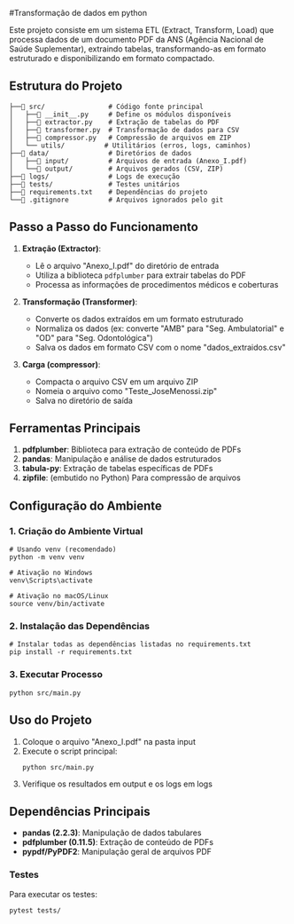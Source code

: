 #Transformação de dados em python

Este projeto consiste em um sistema ETL (Extract, Transform, Load) que processa dados de um documento PDF da ANS (Agência Nacional de Saúde Suplementar), extraindo tabelas, transformando-as em formato estruturado e disponibilizando em formato compactado.

## Estrutura do Projeto

```
├──📁 src/                # Código fonte principal
│   ├──📄 __init__.py     # Define os módulos disponíveis
│   ├──📄 extractor.py    # Extração de tabelas do PDF
│   ├──📄 transformer.py  # Transformação de dados para CSV
│   ├──📄 compressor.py   # Compressão de arquivos em ZIP
│   └── utils/          # Utilitários (erros, logs, caminhos)
├──📁 data/               # Diretórios de dados
│   ├──📁 input/          # Arquivos de entrada (Anexo_I.pdf)
│   └──📁 output/         # Arquivos gerados (CSV, ZIP)
├──📁 logs/               # Logs de execução
├──📁 tests/              # Testes unitários
├──📄 requirements.txt    # Dependências do projeto
└──📄 .gitignore          # Arquivos ignorados pelo git
```

## Passo a Passo do Funcionamento

1. **Extração (Extractor)**:

   - Lê o arquivo "Anexo_I.pdf" do diretório de entrada
   - Utiliza a biblioteca `pdfplumber` para extrair tabelas do PDF
   - Processa as informações de procedimentos médicos e coberturas

2. **Transformação (Transformer)**:

   - Converte os dados extraídos em um formato estruturado
   - Normaliza os dados (ex: converte "AMB" para "Seg. Ambulatorial" e "OD" para "Seg. Odontológica")
   - Salva os dados em formato CSV com o nome "dados_extraidos.csv"

3. **Carga (compressor)**:
   - Compacta o arquivo CSV em um arquivo ZIP
   - Nomeia o arquivo como "Teste_JoseMenossi.zip"
   - Salva no diretório de saída

## Ferramentas Principais

1. **pdfplumber**: Biblioteca para extração de conteúdo de PDFs
2. **pandas**: Manipulação e análise de dados estruturados
3. **tabula-py**: Extração de tabelas específicas de PDFs
4. **zipfile**: (embutido no Python) Para compressão de arquivos

## Configuração do Ambiente

### 1. Criação do Ambiente Virtual

```
# Usando venv (recomendado)
python -m venv venv

# Ativação no Windows
venv\Scripts\activate

# Ativação no macOS/Linux
source venv/bin/activate
```

### 2. Instalação das Dependências

```
# Instalar todas as dependências listadas no requirements.txt
pip install -r requirements.txt
```

### 3. Executar Processo

```
python src/main.py
```

## Uso do Projeto

1. Coloque o arquivo "Anexo_I.pdf" na pasta input
2. Execute o script principal:
   ```
   python src/main.py
   ```
3. Verifique os resultados em output e os logs em logs

## Dependências Principais

- **pandas (2.2.3)**: Manipulação de dados tabulares
- **pdfplumber (0.11.5)**: Extração de conteúdo de PDFs
- **pypdf/PyPDF2**: Manipulação geral de arquivos PDF

### Testes

Para executar os testes:

```
pytest tests/
```
